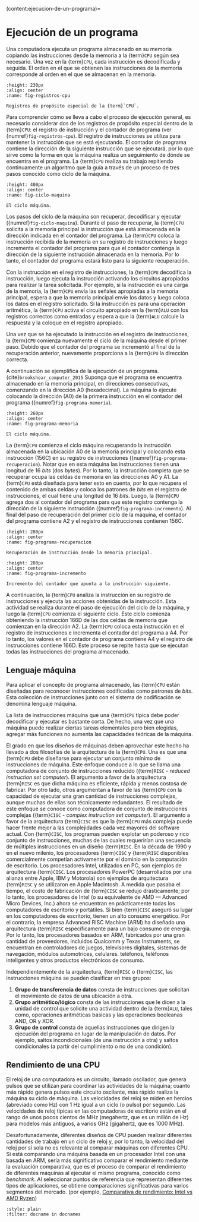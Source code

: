(content:ejecucion-de-un-programa)=
# Ejecución de un programa

Una computadora ejecuta un programa almacenado en su memoria copiando las instrucciones desde la memoria a la {term}`CPU` según sea necesario. Una vez en la {term}`CPU`, cada instrucción es decodificada y seguida. El orden en el que se obtienen las instrucciones de la memoria corresponde al orden en el que se almacenan en la memoria.

```{figure} ../images/registros-especiales.png
:height: 230px
:align: center
:name: fig-registros-cpu

Registros de propósito especial de la {term}`CPU`.
```

Para comprender cómo se lleva a cabo el proceso de ejecución general, es necesario considerar dos de los registros de propósito especial dentro de la {term}`CPU`: el registro de instrucción y el contador de programa (ver {numref}`fig-registros-cpu`). El registro de instrucciones se utiliza para mantener la instrucción que se está ejecutando. El contador de programa contiene la dirección de la siguiente instrucción que se ejecutará, por lo que sirve como la forma en que la máquina realiza un seguimiento de dónde se encuentra en el programa.
La {term}`CPU` realiza su trabajo repitiendo continuamente un algoritmo que la guía a través de un proceso de tres pasos conocido como ciclo de la máquina. 

```{figure} ../images/ciclo_maquina.png
:height: 400px
:align: center
:name: fig-ciclo-maquina

El ciclo máquina.
```

Los pasos del ciclo de la máquina son recuperar, decodificar y ejecutar ({numref}`fig-ciclo-maquina`). Durante el paso de recuperar, la {term}`CPU` solicita a la memoria principal la instrucción que está almacenada en la dirección indicada en el contador del programa. La {term}`CPU` coloca la instrucción recibida de la memoria en su registro de instrucciones y luego incrementa el contador del programa para que el contador contenga la dirección de la siguiente instrucción almacenada en la memoria. Por lo tanto, el contador del programa estará listo para la siguiente recuperación.

Con la instrucción en el registro de instrucciones, la {term}`CPU` decodifica la instrucción, luego ejecuta la instrucción activando los circuitos apropiados para realizar la tarea solicitada. Por ejemplo, si la instrucción es una carga de la memoria, la {term}`CPU`  envía las señales apropiadas a la memoria principal, espera a que la memoria principal envíe los datos y luego coloca los datos en el registro solicitado. Si la instrucción es para una operación aritmética, la {term}`CPU` activa el circuito apropiado en la {term}`ALU` con los registros correctos como entradas y espera a que la {term}`ALU` calcule la respuesta y la coloque en el registro apropiado.

Una vez que se ha ejecutado la instrucción en el registro de instrucciones, la {term}`CPU` comienza nuevamente el ciclo de la máquina desde el primer paso. Debido que el contador del programa se incrementó al final de la recuperación anterior, nuevamente proporciona a la {term}`CPU` la dirección correcta.

A continuación se ejemplifica de la ejecución de un programa. {cite}`brookshear_computer_2015` Suponga que el programa se encuentra almacenado en la memoria principal, en direcciones consecutivas, comenzando en la dirección A0 (hexadecimal). La máquina lo ejecute colocando la dirección (A0) de la primera instrucción en el contador del programa ({numref}`fig-programa-memoria`).

```{figure} ../images/programa-en-memoria.png
:height: 260px
:align: center
:name: fig-programa-memoria

El ciclo máquina.
```

La {term}`CPU` comienza el ciclo máquina recuperando la instrucción almacenada en la ubicación A0 de la memoria principal y colocando esta instrucción (156C) en su registro de instrucciones ({numref}`fig-programa-recuperacion`). Notar que en esta máquina las instrucciones tienen una longitud de 16 _bits_ (dos _bytes_). Por lo tanto, la instrucción completa que se recuperar ocupa las celdas de memoria en las direcciones A0 y A1. La {term}`CPU` está diseñada para tener esto en cuenta, por lo que recupera el contenido de ambas celdas y coloca los patrones de _bits_ en el registro de instrucciones, el cual tiene una longitud de 16 _bits_. Luego, la {term}`CPU` agrega dos al contador del programa para que este registro contenga la dirección de la siguiente instrucción ({numref}`fig-programa-incremento`). Al final del paso de recuperación del primer ciclo de la máquina, el contador del programa contiene A2 y el registro de instrucciones contienen 156C.

```{figure} ../images/programa-recuperacion.png
:height: 280px
:align: center
:name: fig-programa-recuperacion

Recuperación de instrucción desde la memoria principal.
```

```{figure} ../images/programa-incremento.png
:height: 280px
:align: center
:name: fig-programa-incremento

Incremento del contador que apunta a la instrucción siguiente.
```

A continuación, la {term}`CPU` analiza la instrucción en su registro de instrucciones y ejecuta las acciones obtenidas de la instrucción. Esta actividad se realiza durante el paso de ejecución del ciclo de la máquina, y luego la {term}`CPU` comienza el siguiente ciclo. Este ciclo comienza obteniendo la instrucción 166D de las dos celdas de memoria que comienzan en la dirección A2. La {term}`CPU` coloca esta instrucción en el registro de instrucciones e incrementa el contador del programa a A4. Por lo tanto, los valores en el contador de programa contiene A4 y el registro de instrucciones contiene 166D. Este proceso se repite hasta que se ejecutan todas las instrucciones del programa almacenado.

## Lenguaje máquina

Para aplicar el concepto de programa almacenado, las {term}`CPU` están diseñadas para reconocer instrucciones codificadas como patrones de _bits_. Esta colección de instrucciones junto con el sistema de codificación se denomina lenguaje máquina.

La lista de instrucciones máquina que una {term}`CPU` típica debe poder decodificar y ejecutar es bastante corta. De hecho, una vez que una máquina puede realizar ciertas tareas elementales pero bien elegidas, agregar más funciones no aumenta las capacidades teóricas de la máquina. 

El grado en que los diseños de máquinas deben aprovechar este hecho ha llevado a dos filosofías de la arquitectura de la {term}`CPU`. Una es que una {term}`CPU` debe diseñarse para ejecutar un conjunto mínimo de instrucciones de máquina. Este enfoque conduce a lo que se llama una computadora de conjunto de instrucciones reducido ({term}`RISC` - _reduced instruction set computer_). El argumento a favor de la arquitectura {term}`RISC` es que dicha máquina es eficiente, rápida y menos costosa de fabricar. Por otro lado, otros argumentan a favor de las {term}`CPU` con la capacidad de ejecutar una gran cantidad de instrucciones complejas, aunque muchas de ellas son técnicamente redundantes. El resultado de este enfoque se conoce como computadora de conjunto de instrucciones complejas ({term}`CISC` - _complex instruction set computer_). El argumento a favor de la arquitectura {term}`CISC` es que la {term}`CPU` más compleja puede hacer frente mejor a las complejidades cada vez mayores del software actual. Con {term}`CISC`, los programas pueden explotar un poderoso y rico conjunto de instrucciones, muchas de las cuales requerirían una secuencia de múltiples instrucciones en un diseño {term}`RISC`. En la década de 1990 y en el nuevo milenio, los procesadores {term}`CISC` y {term}`RISC` disponibles comercialmente competían activamente por el dominio en la computación de escritorio. Los procesadores Intel, utilizados en PC, son ejemplos de arquitectura {term}`CISC`. Los procesadores PowerPC (desarrollados por una alianza entre Apple, IBM y Motorola) son ejemplos de arquitectura {term}`RISC` y se utilizaron en Apple Macintosh. A medida que pasaba el tiempo, el costo de fabricación de {term}`CISC` se redujo drásticamente; por lo tanto, los procesadores de Intel (o su equivalente de AMD — Advanced Micro Devices, Inc.) ahora se encuentran en prácticamente todas los computadores de escritorio y portátiles.
Si bien {term}`CISC` aseguró su lugar en los computadores de escritorio, tienen un alto consumo energético. Por el contrario, la empresa Advanced RISC Machine (ARM) ha diseñado una arquitectura {term}`RISC` específicamente para un bajo consumo de energía. Por lo tanto, los procesadores basados ​​en ARM, fabricados por una gran cantidad de proveedores, incluidos Qualcomm y Texas Instruments, se encuentran en controladores de juegos, televisores digitales, sistemas de navegación, módulos automotrices, celulares. teléfonos, teléfonos inteligentes y otros productos electrónicos de consumo. 

Independientemente de la arquitectura, {term}`RISC` o {term}`CISC`, las instrucciones máquina se pueden clasificar en tres grupos:

1. __Grupo de transferencia de datos__ consta de instrucciones que solicitan el movimiento de datos de una ubicación a otra.
1. __Grupo aritmético/lógico__ consta de las instrucciones que le dicen a la unidad de control que solicite una actividad dentro de la {term}`ALU`, tales como, operaciones aritméticas básicas y las operaciones booleanas AND, OR y XOR.
1. __Grupo de control__ consta de aquellas instrucciones que dirigen la ejecución del programa en lugar de la manipulación de datos. Por ejemplo, saltos incondicionales (de una instrucción a otra) y saltos condicionales (a partir del cumplimiento o no de una condición).

## Rendimiento de una CPU

El reloj de una computadora es un circuito, llamado oscilador, que genera pulsos que se utilizan para coordinar las actividades de la máquina; cuanto más rápido genera pulsos este circuito oscilante, más rápido realiza la máquina su ciclo de máquina. Las velocidades del reloj se miden en hercios (abreviado como Hz) con 1 Hz igual a un ciclo (o pulso) por segundo. Las velocidades de reloj típicas en las computadoras de escritorio están en el rango de unos pocos cientos de MHz (megahertz, que es un millón de Hz) para modelos más antiguos, a varios GHz (gigahertz, que es 1000 MHz).

Desafortunadamente, diferentes diseños de CPU pueden realizar diferentes cantidades de trabajo en un ciclo de reloj y, por lo tanto, la velocidad del reloj por sí sola no es relevante al comparar máquinas con diferentes CPU. Si está comparando una máquina basada en un procesador Intel con una basada en ARM, sería más significativo comparar el rendimiento mediante la evaluación comparativa, que es el proceso de comparar el rendimiento de diferentes máquinas al ejecutar el mismo programa, conocido como _benchmark_. Al seleccionar puntos de referencia que representan diferentes tipos de aplicaciones, se obtiene comparaciones significativas para varios segmentos del mercado. (por ejemplo, [Comparativa de rendimiento: Intel vs AMD Ryzen](https://www.profesionalreview.com/2020/04/05/procesadores-intel-vs-amd-ryzen/))

```{bibliography} ../refs.bib
:style: plain
:filter: docname in docnames
```